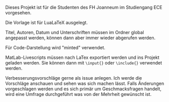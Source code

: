 Dieses Projekt ist für die Studenten des FH Joanneum im Studiengang ECE vorgesehen.

Die Vorlage ist für LuaLaTeX ausgelegt.

Titel, Autoren, Datum und Unterschriften müssen im Ordner global angepasst werden, können dann aber immer wieder abgerufen werden.

Für Code-Darstellung wird "minted" verwendet.

MatLab-Livescripts müssen nach LaTex exportiert werden und ins Projekt geladen werden. Sie können dann mit `\input{}` oder `\include{}` verwendet werden.

Verbesserungsvorschläge gerne als issue anlegen.
Ich werde die Vorschläge anschauen und sehen was sich machen lässt.
Falls Änderungen vorgeschlagen werden und es sich primär um Geschmacksfragen handelt, wird eine Umfrage durchgeführt was von der Mehrheit gewünscht ist.